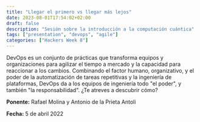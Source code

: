 ```yaml
---
title: "Llegar el primero vs llegar más lejos"
date: 2023-08-01T17:54:02+02:00
draft: false
description: "Sesión sobre la introducción a la computación cuántica"
tags: ["presentation", "devops", "agile"]
categories: ["Hackers Week 8"]
---
```

DevOps es un conjunto de prácticas que transforma equipos y organizaciones para agilizar el tiempo a mercado y la capacidad para reaccionar a los cambios. Combinando el factor humano, organizativo, y el poder de la automatización de tareas repetitivas y la ingeniería de plataformas, DevOps da a los equipos de ingeniería todo "el poder", y también "la responsabilidad". ¿Te atreves a descubrir cómo?

**Ponente:** Rafael Molina y Antonio de la Prieta Antoli

**Fecha:** 5 de abril 2022